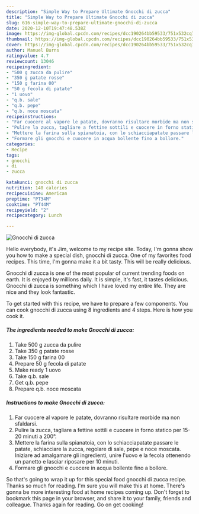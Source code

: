 ```yaml
---
description: "Simple Way to Prepare Ultimate Gnocchi di zucca"
title: "Simple Way to Prepare Ultimate Gnocchi di zucca"
slug: 616-simple-way-to-prepare-ultimate-gnocchi-di-zucca
date: 2020-12-10T19:47:48.538Z
image: https://img-global.cpcdn.com/recipes/dcc190264bb59533/751x532cq70/gnocchi-di-zucca-recipe-main-photo.jpg
thumbnail: https://img-global.cpcdn.com/recipes/dcc190264bb59533/751x532cq70/gnocchi-di-zucca-recipe-main-photo.jpg
cover: https://img-global.cpcdn.com/recipes/dcc190264bb59533/751x532cq70/gnocchi-di-zucca-recipe-main-photo.jpg
author: Manuel Burns
ratingvalue: 4.7
reviewcount: 13046
recipeingredient:
- "500 g zucca da pulire"
- "350 g patate rosse"
- "150 g farina 00"
- "50 g fecola di patate"
- "1 uovo"
- "q.b. sale"
- "q.b. pepe"
- "q.b. noce moscata"
recipeinstructions:
- "Far cuocere al vapore le patate, dovranno risultare morbide ma non sfaldarsi."
- "Pulire la zucca, tagliare a fettine sottili e cuocere in forno statico per 15-20 minuti a 200°."
- "Mettere la farina sulla spianatoia, con lo schiacciapatate passare le patate, schiacciare la zucca, regolare di sale, pepe e noce moscata. Iniziare ad amalgamare gli ingredienti, unire l&#39;uovo e la fecola ottenendo un panetto e lasciar riposare per 10 minuti."
- "Formare gli gnocchi e cuocere in acqua bollente fino a bollore."
categories:
- Recipe
tags:
- gnocchi
- di
- zucca

katakunci: gnocchi di zucca 
nutrition: 140 calories
recipecuisine: American
preptime: "PT34M"
cooktime: "PT44M"
recipeyield: "2"
recipecategory: Lunch

---
```



![Gnocchi di zucca](https://img-global.cpcdn.com/recipes/dcc190264bb59533/751x532cq70/gnocchi-di-zucca-recipe-main-photo.jpg)

Hello everybody, it's Jim, welcome to my recipe site. Today, I'm gonna show you how to make a special dish, gnocchi di zucca. One of my favorites food recipes. This time, I'm gonna make it a bit tasty. This will be really delicious.

Gnocchi di zucca is one of the most popular of current trending foods on earth. It is enjoyed by millions daily. It is simple, it's fast, it tastes delicious. Gnocchi di zucca is something which I have loved my entire life. They are nice and they look fantastic.




To get started with this recipe, we have to prepare a few components. You can cook gnocchi di zucca using 8 ingredients and 4 steps. Here is how you cook it.

<!--inarticleads1-->

##### The ingredients needed to make Gnocchi di zucca:

1. Take 500 g zucca da pulire
1. Take 350 g patate rosse
1. Take 150 g farina 00
1. Prepare 50 g fecola di patate
1. Make ready 1 uovo
1. Take q.b. sale
1. Get q.b. pepe
1. Prepare q.b. noce moscata




<!--inarticleads2-->

##### Instructions to make Gnocchi di zucca:

1. Far cuocere al vapore le patate, dovranno risultare morbide ma non sfaldarsi.
1. Pulire la zucca, tagliare a fettine sottili e cuocere in forno statico per 15-20 minuti a 200°.
1. Mettere la farina sulla spianatoia, con lo schiacciapatate passare le patate, schiacciare la zucca, regolare di sale, pepe e noce moscata. Iniziare ad amalgamare gli ingredienti, unire l&#39;uovo e la fecola ottenendo un panetto e lasciar riposare per 10 minuti.
1. Formare gli gnocchi e cuocere in acqua bollente fino a bollore.




So that's going to wrap it up for this special food gnocchi di zucca recipe. Thanks so much for reading. I'm sure you will make this at home. There's gonna be more interesting food at home recipes coming up. Don't forget to bookmark this page in your browser, and share it to your family, friends and colleague. Thanks again for reading. Go on get cooking!
